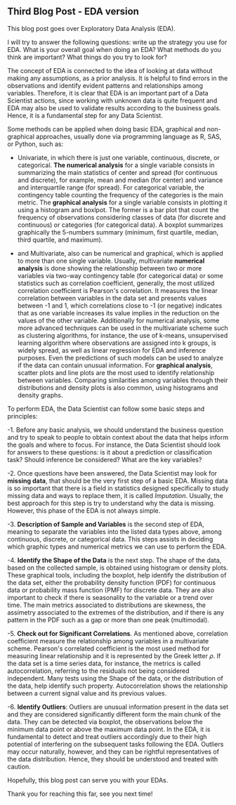 
## Third Blog Post - EDA version

This blog post goes over Exploratory Data Analysis (EDA).

I will try to answer the following questions: write up the strategy you use for EDA. What is your overall goal when doing an EDA? What methods do you think are important? What things do you try to look for?

The concept of EDA is connected to the idea of looking at data without making any assumptions, as a prior analysis. It is helpful to find errors in the observations and identify evident patterns and relationships among variables. Therefore, it is clear that EDA is an important part of a Data Scientist actions, since working with unknown data is quite frequent and EDA may also be used to validate results according to the business goals. Hence, it is a fundamental step for any Data Scientist.  
  
  Some methods can be applied when doing basic EDA, graphical and non-graphical approaches, usually done via programming language as R, SAS, or Python, such as: 

  - Univariate, in which there is just one variable, continuous, discrete, or categorical. **The numerical analysis** for a single variable consists in summarizing the main statistics of center and spread (for continuous and discrete), for example, mean and median (for center) and variance and interquartile range (for spread). For categorical variable, the contingency table counting the frequency of the categories is the main metric. The **graphical analysis** for a single variable consists in plotting it using a histogram and boxlpot. The former is a bar plot that count the frequency of observations considering classes of data (for discrete and continuous) or categories (for categorical data). A boxplot summarizes graphically the 5-numbers summary (minimum, first quartile, median, third quartile, and maximum).
  
  - and Multivariate, also can be numerical and graphical, which is applied to more than one single variable. Usually, multivariate **numerical analysis** is done showing the relationship between two or more variables via two-way contingency table (for categorical data) or some statistics such as correlation coefficient, generally, the most utilized correlation coefficient is Pearson's correlation. It measures the linear correlation between variables in the data set and presents values between -1 and 1, which correlations close to -1 (or negative) indicates that as one variable increases its value implies in the reduction on the values of the other variable. Additionally for numerical analysis, some more advanced techniques can be used in the multivariate scheme such as clustering algorithms, for instance, the use of k-means, unsupervised learning algorithm where observations are assigned into k groups, is widely spread, as well as linear regression for EDA and inference purposes. Even the predictions of such models can be used to analyze if the data can contain unusual information. For **graphical analysis**, scatter plots and line plots are the most used to identify relationship between variables. Comparing similarities among variables through their distributions and density plots is also common, using histograms and density graphs.

To perform EDA, the Data Scientist can follow some basic steps and principles:

  -1. Before any basic analysis, we should understand the business question and try to speak to people to obtain context about the data that helps inform the goals and where to focus. For instance, the Data Scientist should look for answers to these questions: is it about a prediction or classification task? Should inference be considered? What are the key variables?

  -2. Once questions have been answered, the Data Scientist may look for **missing data**, that should be the very first step of a basic EDA. Missing data is so important that there is a field in statistics designed specifically to study missing data and ways to replace them, it is called *Imputation*. Usually, the best approach for this step is try to understand why the data is missing. However, this phase of the EDA is not always simple.

  -3. **Description of Sample and Variables** is the second step of EDA, meaning to separate the variables into the listed data types above, among continuous, discrete, or categorical data. This steps assists in deciding which graphic types and numerical metrics we can use to perform the EDA.
  
  -4. **Identify the Shape of the Data** is the next step. The shape of the data, based on the collected sample, is obtained using histogram or density plots. These graphical tools, including the boxplot, help identify the distribution of the data set, either the probability density function (PDF) for continuous data or probability mass function (PMF) for discrete data. They are also important to check if there is seasonality to the variable or a trend over time. The main metrics associated to distributions are skewness, the assimetry associated to the extremes of the distribution, and if there is any pattern in the PDF such as a gap or more than one peak (multimodal).
  
  -5. **Check out for Significant Correlations**. As mentioned above, correlation coefficient measure the relationship among variables in a multivariate scheme. Pearson's correlated coefficient is the most used method for measuring linear relationship and it is represented by the Greek letter $\rho$. If the data set is a time series data, for instance, the metrics is called autocorrelation, referring to the residuals not being considered independent. Many tests using the Shape of the data, or the distribution of the data, help identify such property. Autocorrelation shows the relationship between a current signal value and its previous values.
  
  -6. **Identify Outliers**: Outliers are unusual information present in the data set and they are considered significantly different form the main chunk of the data. They can be detected via boxplot, the observations below the minimum data point or above the maximum data point. In the EDA, it is fundamental to detect and treat outliers accordingly due to their high potential of interfering on the subsequent tasks following the EDA. Outliers may occur naturally, however, and they can be rightful representatives of the data distribution. Hence, they should be understood and treated with caution.


Hopefully, this blog post can serve you with your EDAs.


Thank you for reaching this far, see you next time!






